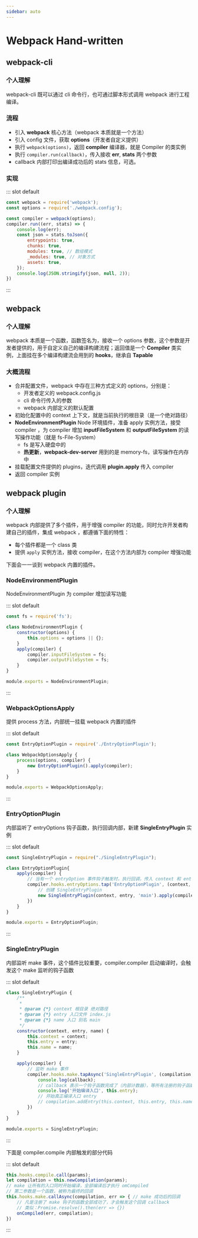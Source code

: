 ```yaml
---
sidebar: auto
---
```


# Webpack Hand-written

## webpack-cli
 
### 个人理解

webpack-cli 既可以通过 cli 命令行，也可通过脚本形式调用 webpack 进行工程编译。

### 流程
  
* 引入 **webpack** 核心方法（webpack 本质就是一个方法）
* 引入 config 文件，获取 **options**（开发者自定义提供）
* 执行 `webpack(options)`，返回 **compiler** 编译器，就是 Compiler 的类实例
* 执行 `compiler.run(callback)`，传入接收 **err**, **stats** 两个参数
* callback 内部打印出编译成功后的 stats 信息，可选。

### 实现

<highlight>

::: slot default

  ```js
  const webpack = require('webpack');
  const options = require('./webpack.config');

  const compiler = webpack(options);
  compiler.run((err, stats) => {
      console.log(err);
      const json = stats.toJson({
          entrypoints: true,
          chunks: true,
          modules: true, // 数组模式
          _modules: true, // 对象方式
          assets: true,
      });
      console.log(JSON.stringify(json, null, 2));
  })
  ```
:::
</highlight>

## webpack

### 个人理解

webpack 本质是一个函数，函数签名为，接收一个 options 参数，这个参数是开发者提供的，用于自定义自己的编译构建流程；返回值是一个 **Compiler** 类实例，上面挂在多个编译构建流会用到的 **hooks**，继承自 **Tapable**

### 大概流程

* 合并配置文件，webpack 中存在三种方式定义的 options，分别是：
  * 开发者定义的 webpack.config.js
  * cli 命令行传入的参数
  * webpack 内部定义的默认配置
* 初始化配置中的 context 上下文，就是当前执行的根目录（是一个绝对路径）
* **NodeEnvironmentPlugin** Node 环境插件，准备 apply 实例方法，接受 compiler ，为 compiler 增加 **inputFileSystem** 和 **outputFileSystem** 的读写操作功能（就是 fs-File-System）
  * fs 是写入硬盘中的
  * **热更新**，**webpack-dev-server** 用到的是 memory-fs，读写操作在内存中
* 挂载配置文件提供的 plugins，迭代调用 **plugin.apply** 传入 compiler
* 返回 compiler 实例

## webpack plugin

### 个人理解

webpack 内部提供了多个插件，用于增强 compiler 的功能，同时允许开发者构建自己的插件，集成 webpack ，都遵循下面的特性：

* 每个插件都是一个 class 类
* 提供 `apply` 实例方法，接收 compiler，在这个方法内部为 compiler 增强功能

下面会一一谈到 webpack 内置的插件。

### NodeEnvironmentPlugin

NodeEnvironmentPlugin 为 compiler 增加读写功能

<highlight>

::: slot default

  ```js
  const fs = require('fs');

  class NodeEnvironmentPlugin {
      constructor(options) {
          this.options = options || {};
      }
      apply(compiler) {
          compiler.inputFileSystem = fs;
          compiler.outputFileSystem = fs;
      }
  }

  module.exports = NodeEnvironmentPlugin;
  ```
:::
</highlight>


### WebpackOptionsApply

提供 process 方法，内部统一挂载 webpack 内置的插件

<highlight>

::: slot default

  ```js
  const EntryOptionPlugin = require('./EntryOptionPlugin');

  class WebpackOptionsApply {
      process(options, compiler) {
          new EntryOptionPlugin().apply(compiler);
      }
  }

  module.exports = WebpackOptionsApply;
  ```

:::
</highlight>

### EntryOptionPlugin

内部监听了 entryOptions 钩子函数，执行回调内部，新建 **SingleEntryPlugin** 实
例

<highlight>

::: slot default

  ```js
  const SingleEntryPlugin = require("./SingleEntryPlugin");

  class EntryOptionPlugin{
      apply(compiler) {
          // 当有一个 entryOption 事件钩子触发时，执行回调，传入 context 和 entry
          compiler.hooks.entryOptions.tap('EntryOptionPlugin', (context, entry) => {
              // 创建 SingleEntryPlugin
              new SingleEntryPlugin(context, entry, 'main').apply(compiler);
          })
      }
  }

  module.exports = EntryOptionPlugin;
  ```

:::
</highlight>


### SingleEntryPlugin

内部监听 make 事件，这个插件比较重要，compiler.compiler 启动编译时，会触发这个 make 监听的钩子函数

<highlight>

::: slot default

  ```js
  class SingleEntryPlugin {
      /**
       * 
       * @param {*} context 根目录 绝对路径
       * @param {*} entry 入口文件 index.js
       * @param {*} name 入口 别名 main
       */
      constructor(context, entry, name) {
          this.context = context;
          this.entry = entry;
          this.name = name;
      }

      apply(compiler) {
          // 监听 make 事件
          compiler.hooks.make.tapAsync('SingleEntryPlugin', (compilation, callback) => {
              console.log(callback);
              // callback 表示一个钩子函数完成了（内部计数器），等所有注册的钩子函数结束后，才会执行
              console.log('开始编译入口', this.entry);
              // 开始真正编译入口 entry
              // compilation.addEntry(this.context, this.entry, this.name, callback);
          })
      }
  }

  module.exports = SingleEntryPlugin;
  ```

:::
</highlight>


下面是 compiler.compile 内部触发的部分代码

<highlight>

::: slot default

  ```js
  this.hooks.compile.call(params);
  let compilation = this.newCompilation(params);
  // make 让所有的入口同时开始编译，全部编译后才执行 omCompiled
  // 第二参数是一个函数，被称为最终的回调
  this.hooks.make.callAsync(compilation, err => { // make 成功后的回调
      // 凡是注册了 make 钩子的函数全部成功了，才会触发这个回调 callback
      // 类似：Promise.resolve().then(err => {})
      onCompiled(err, compilation);
  })
  ```

:::
</highlight>